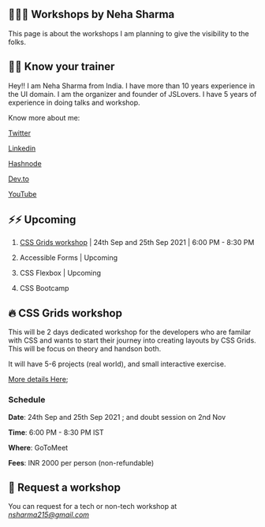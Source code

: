 ## 👩🏻‍💻 Workshops by Neha Sharma

This page is about the workshops I am planning to give the visibility to the folks.

## 👋🏻 Know your trainer

Hey!! I am Neha Sharma from India. I have more than 10 years experience in the UI domain. I am the organizer and founder of JSLovers. I have 5 years of experience in doing talks and workshop. 

Know more about me:

[Twitter](https://twitter.com/hellonehha)

[Linkedin](https://www.linkedin.com/in/nehha/)

[Hashnode](https://hellonehha.hashnode.dev/)

[Dev.to](https://dev.to/hellonehha)

[YouTube](https://www.youtube.com/channel/UCiiiXmP44yteInZd-lLzyFQ)

## ⚡️⚡️ Upcoming

1. [CSS Grids workshop](https://github.com/Neha/workshops#-css-grids-workshop) | 24th Sep and 25th Sep 2021  | 6:00 PM - 8:30 PM

2. Accessible Forms | Upcoming

3. CSS Flexbox | Upcoming

4. CSS Bootcamp


## 🔥 CSS Grids workshop 

This will be 2 days dedicated workshop for the developers who are familar with CSS and wants to start their journey into creating layouts by CSS Grids. This will be focus on theory and handson both. 

It will have 5-6 projects (real world), and small interactive exercise.

[More details Here](https://github.com/Neha/workshops/blob/master/css-grids-workshop.md);

### Schedule

**Date**: 24th Sep and 25th Sep 2021 ; and doubt session on 2nd Nov

**Time**:  6:00 PM - 8:30 PM IST

**Where**: GoToMeet

**Fees**: INR 2000 per person (non-refundable)


## 💫 Request a workshop

You can request for a tech or non-tech workshop at *nsharma215@gmail.com*
